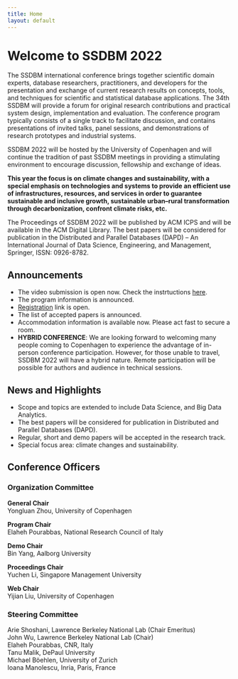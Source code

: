```yaml
---
title: Home
layout: default
---
```


# Welcome to SSDBM 2022
The SSDBM international conference brings together scientific domain experts, database researchers, practitioners, and developers for the presentation and exchange of current research results on concepts, tools, and techniques for scientific and statistical database applications. The 34th SSDBM will provide a forum for original research contributions and practical system design, implementation and evaluation. The conference program typically consists of a single track to facilitate discussion, and contains presentations of invited talks, panel sessions, and demonstrations of research prototypes and industrial systems.

SSDBM 2022 will be hosted by the University of Copenhagen and will continue the tradition of past SSDBM meetings in providing a stimulating environment to encourage discussion, fellowship and exchange of ideas.

**This year the focus is on climate changes and sustainability, with a special emphasis on technologies and systems to provide an efficient use of infrastructures, resources, and services in order to guarantee sustainable and inclusive growth, sustainable urban–rural transformation through decarbonization, confront climate risks, etc.**

The Proceedings of SSDBM 2022 will be published by ACM ICPS and will be available in the ACM Digital Library. The best papers will be considered for publication in the Distributed and Parallel Databases (DAPD) – An International Journal of Data Science, Engineering, and Management, Springer, ISSN: 0926-8782.

## Announcements
<ul>
  <li>The video submission is open now. Check the instrtuctions <a href="https://ssdbm.org/2022/videos">here</a>.</li>
  <li>The program information is announced.</li>
  <li><a href="https://eventsignup.ku.dk/ssdbm">Registration</a> link is open.</li>
  <li>The list of accepted papers is announced.</li>
  <li>Accommodation information is available now. Please act fast to secure a room.</li>
  <li><b>HYBRID CONFERENCE</b>: We are looking forward to welcoming many people coming to Copenhagen to experience the advantage of in-person conference participation. However, for those unable to travel, SSDBM 2022 will have a hybrid nature. Remote participation will be possible for authors and audience in technical sessions.</li>
</ul>

## News and Highlights
<ul>
  <li>Scope and topics are extended to include Data Science, and Big Data Analytics.</li>
  <li>The best papers will be considered for publication in Distributed and Parallel Databases (DAPD).</li>
  <li>Regular, short and demo papers will be accepted in the research track.</li>
  <li>Special focus area: climate changes and sustainability.</li>
</ul>

## Conference Officers

### Organization Committee
**General Chair**  
Yongluan Zhou, University of Copenhagen<br>

**Program Chair**<br>
Elaheh Pourabbas, National Research Council of Italy<br>

**Demo Chair**  
Bin Yang, Aalborg University<br>

**Proceedings Chair**  
Yuchen Li, Singapore Management University<br>

**Web Chair**  
Yijian Liu, University of Copenhagen<br>

### Steering Committee
Arie Shoshani, Lawrence Berkeley National Lab (Chair Emeritus)<br>
John Wu, Lawrence Berkeley National Lab (Chair)<br>
Elaheh Pourabbas, CNR, Italy<br>
Tanu Malik, DePaul University<br>
Michael Böehlen, University of Zurich<br>
Ioana Manolescu, Inria, Paris, France<br>

<!-- [Johann Gamper](https://www.inf.unibz.it/~gamper/), Free University of Bozen-Bolzano, Italy<br> -->
